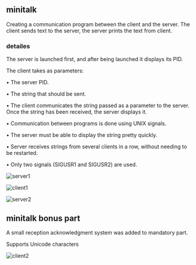 ## minitalk

Creating a communication program between the client and the server. The client sends text to the server, the server prints the text from client.

### detailes

The server is launched first, and after being launched it displays its PID.

The client takes as parameters:

• The server PID.

• The string that should be sent.

• The client communicates the string passed as a parameter to the server. Once the string has been received, the server displays it.

• Communication between programs is done using UNIX signals.

• The server must be able to display the string pretty quickly.

• Server receives strings from several clients in a row, without needing to be restarted.

• Only two signals (SIGUSR1 and SIGUSR2) are used.

![server1](https://user-images.githubusercontent.com/83021442/125605557-292d29fb-b043-40db-9bea-06f7b2f9c2b1.jpeg)

![client1](https://user-images.githubusercontent.com/83021442/125605623-f9c49fdd-9cc3-44d8-9564-a248aa040b32.jpeg)

![server2](https://user-images.githubusercontent.com/83021442/125605587-4e8dbabe-854e-40c7-9d85-fbf4f6972e68.jpeg)


## minitalk bonus part

A small reception acknowledgment system was added to mandatory part.

Supports Unicode characters

![client2](https://user-images.githubusercontent.com/83021442/125605636-157db784-e4aa-4830-b060-80a8011fe3aa.jpeg)  

<!--Detailed information is in [en.subject_minitalk.pdf](https://github.com/lelle-asem/03_minitalk/blob/master/en.subject_minitalk.pdf)-->
